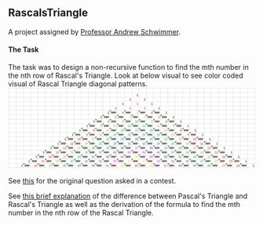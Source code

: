 ## RascalsTriangle

A project assigned by [Professor Andrew Schwimmer](https://github.com/andrewoid ""). 

#### The Task
The task was to design a non-recursive function to find the mth number
in the nth row of Rascal's Triangle. 
Look at below visual to see color coded visual of Rascal Triangle diagonal patterns.
![Alt](Rascal_Visual_Screenshot.PNG "")

See [this]( https://github.com/rachel613g/RascalsTriangle/blob/master/RascalsTriangle.pdf "") for the original question 
asked in a contest.

See [this brief explanation](https://www.maa.org/sites/default/files/Anggoro2010.pdf "") of the difference between Pascal's
Triangle and Rascal's Triangle as well as the derivation of the formula to 
find the mth number in the nth row of the Rascal Triangle. 